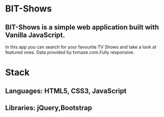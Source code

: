 # BIT-Shows
## BIT-Shows is a  simple web application built with Vanilla JavaScript.
In this app you can search for your favourite TV Shows and take a look at featured ones.
Data provided by tvmaze.com.Fully responsive.

# Stack
## Languages: HTML5, CSS3, JavaScript
## Libraries: jQuery,Bootstrap

